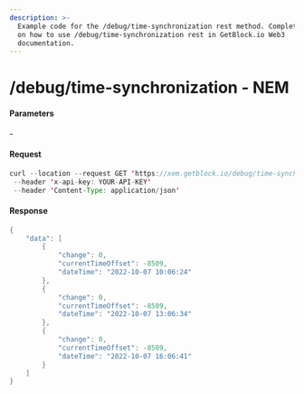 ```yaml
---
description: >-
  Example code for the /debug/time-synchronization rest method. Сomplete guide
  on how to use /debug/time-synchronization rest in GetBlock.io Web3
  documentation.
---
```


# /debug/time-synchronization - NEM

#### Parameters

\-

#### Request

```java
curl --location --request GET 'https://xem.getblock.io/debug/time-synchronization' 
 --header 'x-api-key: YOUR-API-KEY' 
 --header 'Content-Type: application/json'
```

#### Response

```java
{
    "data": [
        {
            "change": 0,
            "currentTimeOffset": -8509,
            "dateTime": "2022-10-07 10:06:24"
        },
        {
            "change": 0,
            "currentTimeOffset": -8509,
            "dateTime": "2022-10-07 13:06:34"
        },
        {
            "change": 0,
            "currentTimeOffset": -8509,
            "dateTime": "2022-10-07 16:06:41"
        }
    ]
}
```
